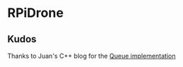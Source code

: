 # RPiDrone
 
## Kudos 
Thanks to Juan's C++ blog for the [Queue implementation](https://juanchopanzacpp-wordpress-com.cdn.ampproject.org/v/s/juanchopanzacpp.wordpress.com/2013/02/26/concurrent-queue-c11/amp/?usqp=mq331AQFKAGwASA%3D&amp_js_v=0.1#aoh=15872976673893&amp_ct=1587301222324&referrer=https%3A%2F%2Fwww.google.com&amp_tf=From%20%251%24s&ampshare=https%3A%2F%2Fjuanchopanzacpp.wordpress.com%2F2013%2F02%2F26%2Fconcurrent-queue-c11%2F)